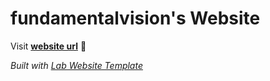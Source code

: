 
# fundamentalvision's Website

Visit **[website url](#)** 🚀

_Built with [Lab Website Template](https://greene-lab.gitbook.io/lab-website-template-docs)_

